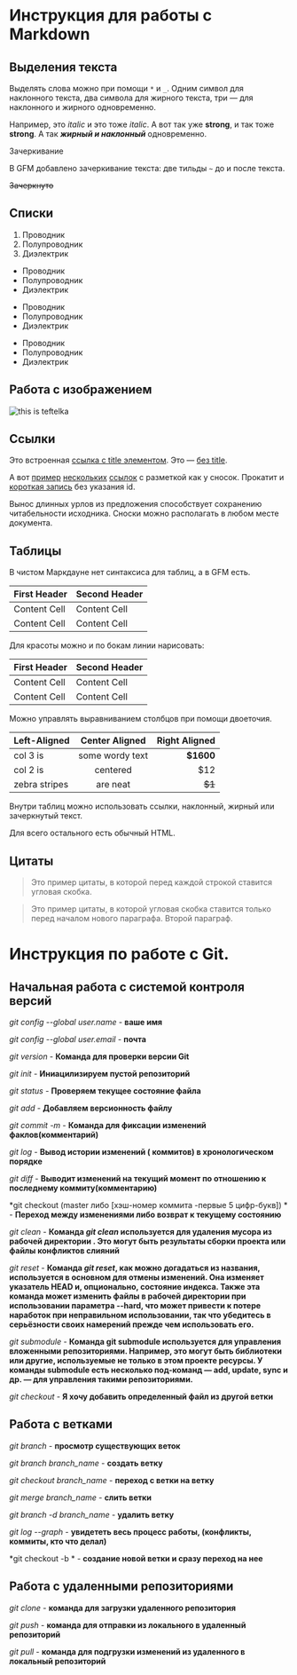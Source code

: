 # Инструкция для работы с Markdown

<!-- https://docs.google.com/spreadsheets/d/1yvFK5P4h-BQ4MyYOU8AJYmaMsC5-C_Z_7sGXJtZ9u1k/edit?usp=sharing гугл диск ссылка на команды в кратком описании -->

<!-- https://drive.google.com/drive/folders/1GZFQ-nCW7Bzd8VoQ6ZRZriYMbioccKRu?usp=sharing гугл диск ссылка на краткое описание ниструкции md -->

## Выделения текста

Выделять слова можно при помощи `*` и `_`. Одним символ для наклонного текста, два символа для жирного текста, три — для наклонного и жирного одновременно.

Например, это _italic_ и это тоже *italic*. А вот так уже __strong__, и так тоже **strong**. А так ***жирный и наклонный*** одновременно.

Зачеркивание

В GFM добавлено зачеркивание текста: две тильды `~` до и после текста.

~~Зачеркнуто~~

## Списки

1.	Проводник
2.	Полупроводник
3.	Диэлектрик

* Проводник
* Полупроводник
* Диэлектрик

- Проводник
- Полупроводник
- Диэлектрик

+ Проводник
+ Полупроводник
+ Диэлектрик

## Работа с изображением

![this is teftelka](teftelka.jpg)

## Ссылки

Это встроенная [ссылка с title элементом](http://example.com/link "Я ссылка"). Это — [без title](http://example.com/link).

А вот [пример][1] [нескольких][2] [ссылок][id] с разметкой как у сносок. Прокатит и [короткая запись][] без указания id.

[1]: http://example.com/ "Optional Title Here"
[2]: http://example.com/some
[id]: http://example.com/links (Optional Title Here)
[короткая запись]: http://example.com/short

Вынос длинных урлов из предложения способствует сохранению читабельности исходника. Сноски можно располагать в любом месте документа.

## Таблицы

В чистом Маркдауне нет синтаксиса для таблиц, а в GFM есть.

First Header  | Second Header
------------- | -------------
Content Cell  | Content Cell
Content Cell  | Content Cell

Для красоты можно и по бокам линии нарисовать:

| First Header  | Second Header |
| ------------- | ------------- |
| Content Cell  | Content Cell  |
| Content Cell  | Content Cell  |

Можно управлять выравниванием столбцов при помощи двоеточия.

| Left-Aligned  | Center Aligned  | Right Aligned |
|:------------- |:---------------:| -------------:|
| col 3 is      | some wordy text |     **$1600** |
| col 2 is      | centered        |         $12   |
| zebra stripes | are neat        |        ~~$1~~ |

Внутри таблиц можно использовать ссылки, наклонный, жирный или зачеркнутый текст.

Для всего остального есть обычный HTML.

## Цитаты

>Это пример цитаты,
>в которой перед каждой строкой
>ставится угловая скобка.

>Это пример цитаты,
в которой угловая скобка
ставится только перед началом нового параграфа.
>Второй параграф.

# Инструкция по работе с Git.

## Начальная работа с системой контроля версий 

*git config --global user.name* - **ваше имя**

*git config --global user.email* - **почта**

*git version* - **Команда для проверки версии Git**

*git init* - __Иниацилизируем пустой репозиторий__

*git status* - **Проверяем  текущее состояние файла**

*git add* - **Добавляем версионность файлу**

*git commit -m* - **Команда для фиксации изменений факлов(комментарий)**

*git log* - **Вывод истории изменений ( коммитов) в хронологическом порядке**

*git diff* - **Выводит изменений на текущий момент по отношению к последнему коммиту(комментарию)**

*git checkout (master либо [хэш-номер коммита -первые 5 цифр-букв]) * - **Переход между изменениями либо возврат к текущему состоянию**

*git clean* - **Команда *git clean* используется для удаления мусора из рабочей директории . Это могут быть результаты сборки проекта или файлы конфликтов слияний**

*git reset* - **Команда *git reset*, как можно догадаться из названия, используется в основном для отмены изменений. Она изменяет указатель HEAD и, опционально, состояние индекса. Также эта команда может изменить файлы в рабочей директории при использовании параметра --hard, что может привести к потере наработок при неправильном использовании, так что убедитесь в серьёзности своих намерений прежде чем использовать его.**

*git submodule* - **Команда git submodule используется для управления вложенными репозиториями. Например, это могут быть библиотеки или другие, используемые не только в этом проекте ресурсы. У команды submodule есть несколько под-команд — add, update, sync и др. — для управления такими репозиториями.**

*git checkout <branch-name> <file-name>* - **Я хочу добавить определенный файл из другой ветки**

## Работа с ветками

*git branch* - **просмотр существующих веток**

*git branch branch_name* - **создать ветку**

*git checkout branch_name* - **переход с ветки на ветку**

*git merge branch_name* - **слить ветки**

*git branch -d branch_name* - **удалить ветку**

*git log --graph* - **увидететь весь процесс работы, (конфликты,  коммиты, кто что делал)**

*git checkout -b * - **создание новой ветки и сразу переход на нее**

## Работа с удаленными репозиториями

*git clone* - **команда для загрузки удаленного репозитория**

*git push* - **команда для отправки из локального в удаленный репозиторий**

*git pull* - **команда для подгрузки изменений из удаленного в локальный репозиторий**
